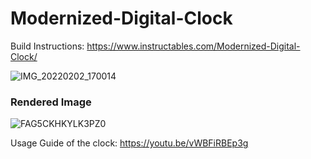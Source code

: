 # Modernized-Digital-Clock
Build Instructions: https://www.instructables.com/Modernized-Digital-Clock/

![IMG_20220202_170014](https://user-images.githubusercontent.com/87944335/152295671-bcc7d6e5-fa2b-40a5-8fc2-e34851b56b7a.jpg)

### Rendered Image

![FAG5CKHKYLK3PZ0](https://user-images.githubusercontent.com/87944335/192938842-32029ad3-6837-46dd-99b3-a0c8998dae17.png)

Usage Guide of the clock: https://youtu.be/vWBFiRBEp3g
